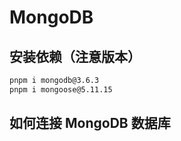 # MongoDB

## 安装依赖（注意版本）

```bash
pnpm i mongodb@3.6.3
pnpm i mongoose@5.11.15
```

## 如何连接 MongoDB 数据库